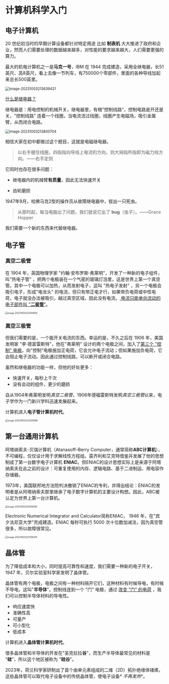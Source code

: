 # 计算机科学入门

## 电子计算机

20 世纪初当时的早期计算设备都针对特定用途 比如 **制表机** 大大推进了政府和企业，然而人们需要处理的数据越来越多，对性能的要求越来越大，人们需要更强的算力。

最大的机电计算机之一是**马克一号**，IBM 在 1944 完成建造，采用全继电器，长51英尺、高8英尺，看上去像一节列车，有750000个零部件，里面的各种导线加起来总长500英里。

<img src="http://niu.ochiamalu.top/image-20231003213639421.png" alt="image-20231003213639421" style="zoom:80%;margin:0 auto" />

<u>什么是继电器？</u>

继电器是：用电控制的机械开关，继电器里，有根"控制线路"，控制电路是开还是关，"控制线路" 连着一个线圈，当电流流过线圈，线圈产生电磁场，吸引金属臂，从而闭合电路。

<img src="http://niu.ochiamalu.top/image-20231003213800704.png" alt="image-20231003213800704" style="zoom:80%;margin:0 auto" />

相信大家在初中都做过这个题目，这就是电磁继电器。

> 以右手握住线圈，四指指向导线上电流的方向，则大拇指所指即为磁力线方向。——右手定则

它同时也存在很多问题：

- 继电器内的机械臂**有质量**，因此无法快速开关

- 齿轮磨损

1947年9月，哈佛马克2型的操作员从故障继电器中，拔出一只死虫。

> 从那时起，每当电脑出了问题，我们就说它出了 **bug**（虫子）。——Grace Hopper

我们需要一个新的东西来代替继电器。

## 电子管

### 真空二极管

在 1904 年，英国物理学家 "约翰·安布罗斯·弗莱明"，开发了一种新的电子组件，叫"热电子管"
，把两个电极装在一个气密的玻璃灯泡里，这是世界上第一个真空管。其中一个电极可以加热，从而发射电子，这叫 "热电子发射"
，另一个电极会吸引电子，形成"电龙头"
的电流，但只有带正电才行，如果带负电荷或中性电荷，电子就没办法被吸引，越过真空区域，因此没有电流。<u>
电流只能单向流动的电子部件叫 "**二极管**"</u>。

<img src="http://niu.ochiamalu.top/image-20231003223144834.png" alt="image-20231003223144834" style="zoom:50%;margin:0 auto" />

### 真空三极管

但我们需要的是，一个能开关电流的东西。幸运的是，不久之后在 1906 年，美国发明家 "李·德富雷斯特"，他在"弗莱明"
设计的两个电极之间，加入了<u>第三个 "控制" 电极</u>，向"控制"电极施加正电荷，它会允许电子流动；但如果施加负电荷，它会阻止电子流动。因此通过控制线路，可以断开或闭合电路。

虽然和继电器的功能一样，但他的好处更多：

- 快速开关，每秒上千次
- 没有会动的组件，更少的磨损

自从1904年弗莱明发明*真空二极管*，1906年德福雷斯特发明*真空三极管*以来，电子学作为一门新兴学科迅速发展起来。

计算机进入**电子管计算机时代**。

<img src="http://niu.ochiamalu.top/image-20231003223209769.png" alt="image-20231003223209769" style="zoom:50%;margin:0 auto" />

## 第一台通用计算机

阿塔纳索夫-贝瑞计算机（Atanasoff–Berry Computer，通常简称**ABC计算机**），不可编程，仅仅设计用于求解线性方程组。莫齐利和艾克特借鉴并发展了他的思想制成了第一台数字电子计算机
**ENIAC**。但ENIAC的设计思想实际上是来源于阿塔纳索夫在此之前的设计：可重复使用的内存、逻辑电路、基于二进制运、用电容作存储器。

1973年，美国联邦地方法院判决撤销了ENIAC的专利，并得出结论：ENIAC的发明者是从阿塔纳索夫那里继承了电子数字计算机的主要设计构想。因此，ABC被认定为世界上第一台计算机。

<img src="http://niu.ochiamalu.top/image-20231003221505092.png" alt="image-20231003221505092" style="zoom:50%;" />

Electronic Numerical Integrator and Calculator简称ENIAC， 1946 年，在"宾夕法尼亚大学"完成建造。ENIAC 每秒可执行 5000
次十位数加减法，因为真空管很多，所以故障很常见。

<img src="http://niu.ochiamalu.top/image-20231003221708478.png" alt="image-20231003221708478" style="zoom:50%;" />

## 晶体管

为了降低成本和大小，同时提高可靠性和速度，我们需要一种新的电子开关，1947 年，贝尔实验室科学家发明了晶体管。

晶体管有两个电极，电极之间有一种材料隔开它们，这种材料有时候导电，有时候不导电，这叫"**半导体**"。控制线连到一个 "门"
电极，通过  <u>改变 "门" 的电荷</u> ，我们可以控制半导体材料的导电性。

- 响应速度快
- 准确性高
- 可量产
- 可小型化
- 低成本

计算机进入**晶体管计算机时代**。

很多晶体管和半导体的开发在"圣克拉拉**谷**"，而生产半导体最常见的材料是 "**硅**"，所以这个地区被称为 "**硅谷**"。

2023年，荷兰科学家研制出了首个由单元素组成的二维（2D）拓扑绝缘体锗烯，这些晶体管可以取代电子设备中的传统晶体管，使电子设备*
*不再发热**。

